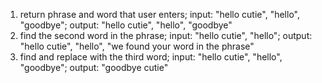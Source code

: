 1. return phrase and word that user enters; input: "hello cutie", "hello", "goodbye"; output: "hello cutie", "hello", "goodbye"
2. find the second word in the phrase; input: "hello cutie", "hello"; output: "hello cutie", "hello", "we found your word in the phrase"
3. find and replace with the third word; input: "hello cutie", "hello", "goodbye"; output: "goodbye cutie"

